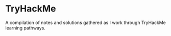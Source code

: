 # TryHackMe
A compilation of notes and solutions gathered as I work through TryHackMe learning pathways. 
